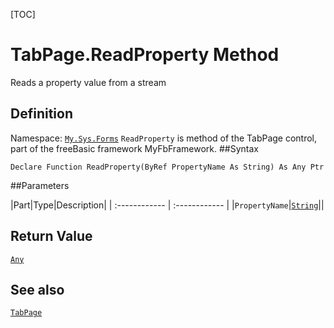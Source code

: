 [TOC]
# TabPage.ReadProperty Method
Reads a property value from a stream
## Definition
Namespace: [`My.Sys.Forms`](My.Sys.Forms.md)
`ReadProperty` is method of the TabPage control, part of the freeBasic framework MyFbFramework.
##Syntax
```freeBasic
Declare Function ReadProperty(ByRef PropertyName As String) As Any Ptr
```

##Parameters

|Part|Type|Description|
| :------------ | :------------ |
|`PropertyName`|[`String`]("https://www.freebasic.net/wiki/KeyPgString")||

## Return Value
[`Any`]("https://www.freebasic.net/wiki/KeyPgAny")
## See also
[`TabPage`](TabPage.md)
